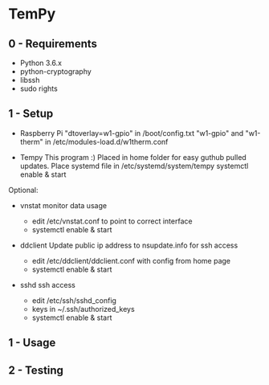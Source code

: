 TemPy
=============================

0 - Requirements
-----------------------------
* Python 3.6.x
* python-cryptography
* libssh
* sudo rights

1 - Setup
-----------------------------
- Raspberry Pi
  "dtoverlay=w1-gpio" in /boot/config.txt
  "w1-gpio" and "w1-therm" in /etc/modules-load.d/w1therm.conf

- Tempy
  This program :) Placed in home folder for easy guthub pulled updates.
  Place systemd file in /etc/systemd/system/tempy
  systemctl enable & start

Optional:

- vnstat
  monitor data usage
  - edit /etc/vnstat.conf to point to correct interface
  - systemctl enable & start

- ddclient
  Update public ip address to nsupdate.info for ssh access
  - edit /etc/ddclient/ddclient.conf with config from home page
  - systemctl enable & start

- sshd
  ssh access
  - edit /etc/ssh/sshd_config
  - keys in ~/.ssh/authorized_keys
  - systemctl enable & start


1 - Usage
-----------------------------


2 - Testing
-----------------------------

